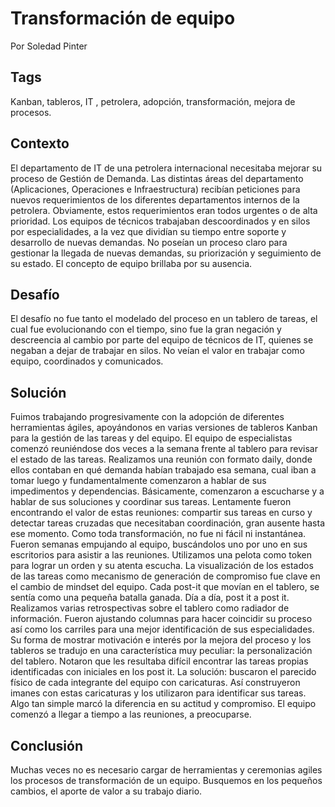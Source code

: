 Transformación de equipo
===
Por Soledad Pinter

Tags
---
Kanban, tableros,  IT , petrolera, adopción, transformación, mejora de procesos.

Contexto
---
El departamento de IT de una petrolera internacional necesitaba  mejorar su proceso de Gestión de Demanda.   Las distintas áreas  del departamento (Aplicaciones, Operaciones e Infraestructura) recibían  peticiones para nuevos requerimientos de los diferentes departamentos internos de la petrolera. Obviamente,  estos requerimientos eran todos urgentes o de alta prioridad. Los equipos de técnicos trabajaban descoordinados y en silos por especialidades, a la vez que dividían su tiempo entre soporte y desarrollo de nuevas demandas. No poseían un proceso claro para gestionar la llegada de nuevas demandas, su priorización y  seguimiento de su estado. El concepto de equipo brillaba por su ausencia.

Desafío
---
El desafío no fue tanto el modelado del proceso en un tablero de tareas, el cual fue evolucionando con el tiempo, sino fue  la gran negación y descreencia al cambio por parte del equipo de técnicos de IT, quienes se negaban a dejar de trabajar en silos.  No veían el valor en trabajar como equipo, coordinados y comunicados.

Solución
---
Fuimos trabajando progresivamente con la adopción de diferentes herramientas ágiles, apoyándonos en varias versiones de tableros Kanban para la gestión de las tareas y del equipo.
El equipo de especialistas comenzó reuniéndose dos veces a la semana frente al tablero para revisar el estado de las tareas. Realizamos una reunión con formato daily, donde ellos contaban en qué demanda habían trabajado esa semana, cual iban a tomar luego y fundamentalmente comenzaron a hablar de sus impedimentos y dependencias. Básicamente, comenzaron a escucharse y a hablar de sus soluciones y coordinar sus tareas. Lentamente fueron encontrando el valor de estas reuniones: compartir sus tareas en curso y detectar tareas cruzadas que necesitaban coordinación, gran ausente hasta ese momento.
Como toda transformación, no fue ni fácil ni instantánea. Fueron semanas empujando al equipo, buscándolos uno por uno en sus escritorios para asistir a las reuniones. Utilizamos una pelota como token para lograr un orden y su atenta escucha.  La visualización de los estados de las tareas como mecanismo de generación de compromiso fue clave en el cambio de mindset del equipo. Cada post-it que movían en el tablero, se sentía como una pequeña batalla ganada. Día a día, post it a post it.
Realizamos varias retrospectivas sobre el tablero como radiador de información. Fueron ajustando columnas para hacer coincidir su proceso así como los carriles para una mejor identificación de sus especialidades.
Su forma de mostrar motivación e interés por la mejora del proceso y los tableros se tradujo en una característica muy peculiar: la personalización del tablero.  Notaron que les resultaba difícil encontrar las tareas propias identificadas con iniciales en los post it. La solución: buscaron el parecido físico de cada integrante del equipo con caricaturas. Así construyeron imanes con estas caricaturas y los utilizaron para identificar sus tareas. Algo tan simple marcó la diferencia en su actitud y compromiso.  El equipo comenzó a llegar a tiempo a las reuniones, a preocuparse.

Conclusión
---
Muchas veces no es necesario cargar de herramientas y ceremonias agiles los procesos de transformación de un equipo. Busquemos en los pequeños cambios, el aporte  de valor a su trabajo diario.  
